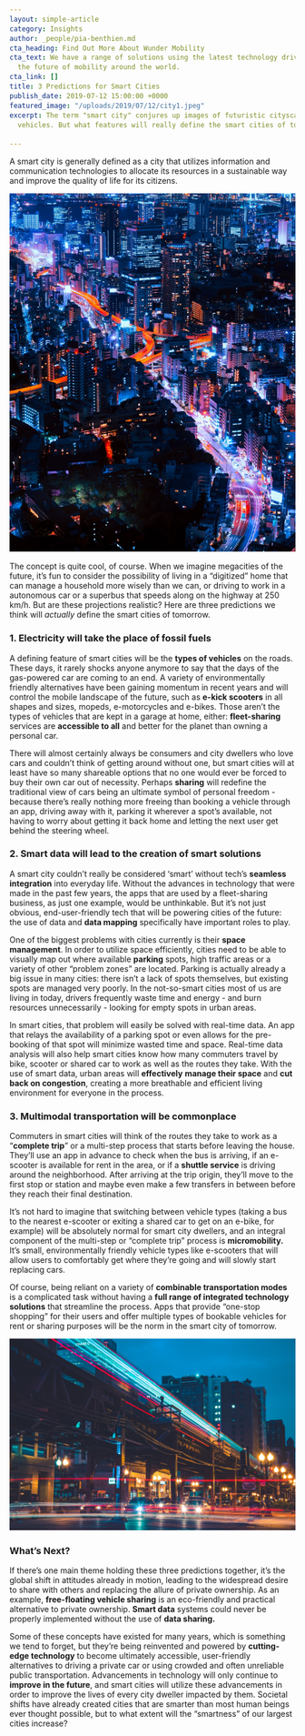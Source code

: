 ```yaml
---
layout: simple-article
category: Insights
author: _people/pia-benthien.md
cta_heading: Find Out More About Wunder Mobility
cta_text: We have a range of solutions using the latest technology driving forward
  the future of mobility around the world.
cta_link: []
title: 3 Predictions for Smart Cities
publish_date: 2019-07-12 15:00:00 +0000
featured_image: "/uploads/2019/07/12/city1.jpeg"
excerpt: The term "smart city" conjures up images of futuristic cityscapes and autonomous
  vehicles. But what features will really define the smart cities of tomorrow?

---
```

A smart city is generally defined as a city that utilizes information and communication technologies to allocate its resources in a sustainable way and improve the quality of life for its citizens.

![](/uploads/2019/07/12/city1.jpeg)

The concept is quite cool, of course. When we imagine megacities of the future, it’s fun to consider the possibility of living in a “digitized” home that can manage a household more wisely than we can, or driving to work in a autonomous car or a superbus that speeds along on the highway at 250 km/h. But are these projections realistic? Here are three predictions we think will _actually_ define the smart cities of tomorrow.

### **1. Electricity will take the place of fossil fuels**

A defining feature of smart cities will be the **types of vehicles** on the roads. These days, it rarely shocks anyone anymore to say that the days of the gas-powered car are coming to an end. A variety of environmentally friendly alternatives have been gaining momentum in recent years and will control the mobile landscape of the future, such as **e-kick scooters** in all shapes and sizes, mopeds, e-motorcycles and e-bikes. Those aren’t the types of vehicles that are kept in a garage at home, either: **fleet-sharing** services are **accessible to all** and better for the planet than owning a personal car.

There will almost certainly always be consumers and city dwellers who love cars and couldn’t think of getting around without one, but smart cities will at least have so many shareable options that no one would ever be forced to buy their own car out of necessity. Perhaps **sharing** will redefine the traditional view of cars being an ultimate symbol of personal freedom - because there’s really nothing more freeing than booking a vehicle through an app, driving away with it, parking it wherever a spot’s available, not having to worry about getting it back home and letting the next user get behind the steering wheel.

### **2. Smart data will lead to the creation of smart solutions**

A smart city couldn’t really be considered ‘smart’ without tech’s **seamless integration** into everyday life. Without the advances in technology that were made in the past few years, the apps that are used by a fleet-sharing business, as just one example, would be unthinkable. But it’s not just obvious, end-user-friendly tech that will be powering cities of the future: the use of data and **data mapping** specifically have important roles to play.

One of the biggest problems with cities currently is their **space management**. In order to utilize space efficiently, cities need to be able to visually map out where available **parking** spots, high traffic areas or a variety of other “problem zones” are located. Parking is actually already a big issue in many cities: there isn’t a lack of spots themselves, but existing spots are managed very poorly. In the not-so-smart cities most of us are living in today, drivers frequently waste time and energy - and burn resources unnecessarily - looking for empty spots in urban areas.

In smart cities, that problem will easily be solved with real-time data. An app that relays the availability of a parking spot or even allows for the pre-booking of that spot will minimize wasted time and space. Real-time data analysis will also help smart cities know how many commuters travel by bike, scooter or shared car to work as well as the routes they take. With the use of smart data, urban areas will **effectively** **manage their space** and **cut back on congestion**, creating a more breathable and efficient living environment for everyone in the process.

### **3. Multimodal transportation will be commonplace**

Commuters in smart cities will think of the routes they take to work as a “**complete trip**” or a multi-step process that starts before leaving the house. They’ll use an app in advance to check when the bus is arriving, if an e-scooter is available for rent in the area, or if a **shuttle service** is driving around the neighborhood. After arriving at the trip origin, they’ll move to the first stop or station and maybe even make a few transfers in between before they reach their final destination. 

It’s not hard to imagine that switching between vehicle types (taking a bus to the nearest e-scooter or exiting a shared car to get on an e-bike, for example) will be absolutely normal for smart city dwellers, and an integral component of the multi-step or “complete trip” process is **micromobility.** It’s small, environmentally friendly vehicle types like e-scooters that will allow users to comfortably get where they’re going and will slowly start replacing cars.

Of course, being reliant on a variety of **combinable transportation modes** is a complicated task without having a **full range of integrated technology solutions** that streamline the process. Apps that provide “one-stop shopping” for their users and offer multiple types of bookable vehicles for rent or sharing purposes will be the norm in the smart city of tomorrow.

![](/uploads/2019/07/12/chicagomobility.jpeg)

### **What’s Next?**

If there’s one main theme holding these three predictions together, it’s the global shift in attitudes already in motion, leading to the widespread desire to share with others and replacing the allure of private ownership. As an example, **free-floating vehicle sharing** is an eco-friendly and practical alternative to private ownership. **Smart data** systems could never be properly implemented without the use of **data sharing.** 

Some of these concepts have existed for many years, which is something we tend to forget, but they’re being reinvented and powered by **cutting-edge technology** to become ultimately accessible, user-friendly alternatives to driving a private car or using crowded and often unreliable public transportation. Advancements in technology will only continue to **improve in the future**, and smart cities will utilize these advancements in order to improve the lives of every city dweller impacted by them. Societal shifts have already created cities that are smarter than most human beings ever thought possible, but to what extent will the “smartness” of our largest cities increase?